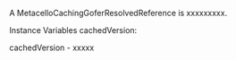 A MetacelloCachingGoferResolvedReference is xxxxxxxxx.Instance Variables	cachedVersion:		<Object>cachedVersion	- xxxxx